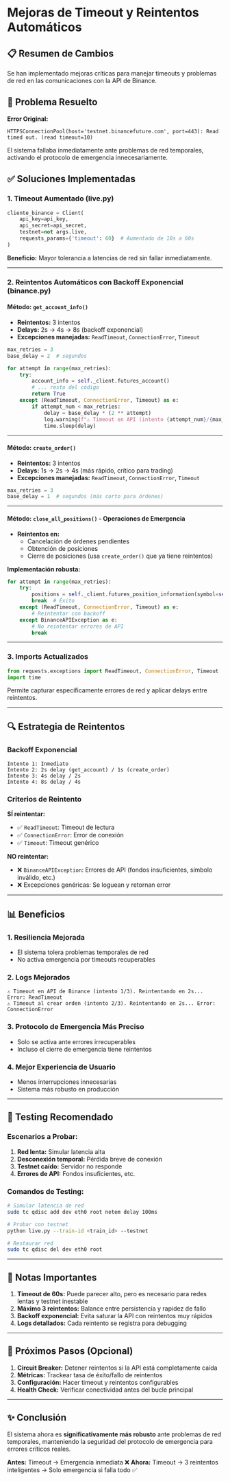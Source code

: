 # Mejoras de Timeout y Reintentos Automáticos

## 📋 Resumen de Cambios

Se han implementado mejoras críticas para manejar timeouts y problemas de red en las comunicaciones con la API de Binance.

## 🎯 Problema Resuelto

**Error Original:**
```
HTTPSConnectionPool(host='testnet.binancefuture.com', port=443): Read timed out. (read timeout=10)
```

El sistema fallaba inmediatamente ante problemas de red temporales, activando el protocolo de emergencia innecesariamente.

## ✅ Soluciones Implementadas

### 1. **Timeout Aumentado** (live.py)

```python
cliente_binance = Client(
    api_key=api_key,
    api_secret=api_secret,
    testnet=not args.live,
    requests_params={'timeout': 60}  # Aumentado de 10s a 60s
)
```

**Beneficio:** Mayor tolerancia a latencias de red sin fallar inmediatamente.

---

### 2. **Reintentos Automáticos con Backoff Exponencial** (binance.py)

#### Método: `get_account_info()`
- **Reintentos:** 3 intentos
- **Delays:** 2s → 4s → 8s (backoff exponencial)
- **Excepciones manejadas:** `ReadTimeout`, `ConnectionError`, `Timeout`

```python
max_retries = 3
base_delay = 2  # segundos

for attempt in range(max_retries):
    try:
        account_info = self._client.futures_account()
        # ... resto del código
        return True
    except (ReadTimeout, ConnectionError, Timeout) as e:
        if attempt_num < max_retries:
            delay = base_delay * (2 ** attempt)
            log.warning(f"⚠️ Timeout en API (intento {attempt_num}/{max_retries}). Reintentando en {delay}s...")
            time.sleep(delay)
```

---

#### Método: `create_order()`
- **Reintentos:** 3 intentos
- **Delays:** 1s → 2s → 4s (más rápido, crítico para trading)
- **Excepciones manejadas:** `ReadTimeout`, `ConnectionError`, `Timeout`

```python
max_retries = 3
base_delay = 1  # segundos (más corto para órdenes)
```

---

#### Método: `close_all_positions()` - Operaciones de Emergencia
- **Reintentos en:**
  - Cancelación de órdenes pendientes
  - Obtención de posiciones
  - Cierre de posiciones (usa `create_order()` que ya tiene reintentos)

**Implementación robusta:**
```python
for attempt in range(max_retries):
    try:
        positions = self._client.futures_position_information(symbol=self._config.simbolo)
        break  # Éxito
    except (ReadTimeout, ConnectionError, Timeout) as e:
        # Reintentar con backoff
    except BinanceAPIException as e:
        # No reintentar errores de API
        break
```

---

### 3. **Imports Actualizados**

```python
from requests.exceptions import ReadTimeout, ConnectionError, Timeout
import time
```

Permite capturar específicamente errores de red y aplicar delays entre reintentos.

---

## 🔍 Estrategia de Reintentos

### Backoff Exponencial
```
Intento 1: Inmediato
Intento 2: 2s delay (get_account) / 1s (create_order)
Intento 3: 4s delay / 2s
Intento 4: 8s delay / 4s
```

### Criterios de Reintento

**SÍ reintentar:**
- ✅ `ReadTimeout`: Timeout de lectura
- ✅ `ConnectionError`: Error de conexión
- ✅ `Timeout`: Timeout genérico

**NO reintentar:**
- ❌ `BinanceAPIException`: Errores de API (fondos insuficientes, símbolo inválido, etc.)
- ❌ Excepciones genéricas: Se loguean y retornan error

---

## 📊 Beneficios

### 1. **Resiliencia Mejorada**
- El sistema tolera problemas temporales de red
- No activa emergencia por timeouts recuperables

### 2. **Logs Mejorados**
```
⚠️ Timeout en API de Binance (intento 1/3). Reintentando en 2s... Error: ReadTimeout
⚠️ Timeout al crear orden (intento 2/3). Reintentando en 2s... Error: ConnectionError
```

### 3. **Protocolo de Emergencia Más Preciso**
- Solo se activa ante errores irrecuperables
- Incluso el cierre de emergencia tiene reintentos

### 4. **Mejor Experiencia de Usuario**
- Menos interrupciones innecesarias
- Sistema más robusto en producción

---

## 🧪 Testing Recomendado

### Escenarios a Probar:

1. **Red lenta:** Simular latencia alta
2. **Desconexión temporal:** Pérdida breve de conexión
3. **Testnet caído:** Servidor no responde
4. **Errores de API:** Fondos insuficientes, etc.

### Comandos de Testing:
```bash
# Simular latencia de red
sudo tc qdisc add dev eth0 root netem delay 100ms

# Probar con testnet
python live.py --train-id <train_id> --testnet

# Restaurar red
sudo tc qdisc del dev eth0 root
```

---

## 📝 Notas Importantes

1. **Timeout de 60s:** Puede parecer alto, pero es necesario para redes lentas y testnet inestable
2. **Máximo 3 reintentos:** Balance entre persistencia y rapidez de fallo
3. **Backoff exponencial:** Evita saturar la API con reintentos muy rápidos
4. **Logs detallados:** Cada reintento se registra para debugging

---

## 🔄 Próximos Pasos (Opcional)

1. **Circuit Breaker:** Detener reintentos si la API está completamente caída
2. **Métricas:** Trackear tasa de éxito/fallo de reintentos
3. **Configuración:** Hacer timeout y reintentos configurables
4. **Health Check:** Verificar conectividad antes del bucle principal

---

## ✨ Conclusión

El sistema ahora es **significativamente más robusto** ante problemas de red temporales, manteniendo la seguridad del protocolo de emergencia para errores críticos reales.

**Antes:** Timeout → Emergencia inmediata ❌
**Ahora:** Timeout → 3 reintentos inteligentes → Solo emergencia si falla todo ✅
